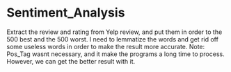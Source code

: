 # Sentiment_Analysis
Extract the review and rating from Yelp review, and put them in order to the 500 best and the 500 worst. 
I need to lemmatize the words and get rid off some useless words in order to make the result more accurate.
Note: Pos_Tag wasnt necessary, and it make the programs a long time to process. However, we can get the better result with it. 
